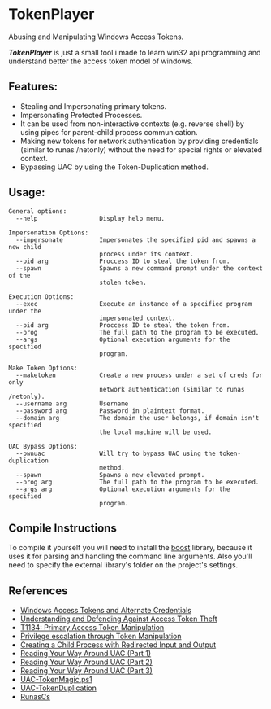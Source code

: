 # TokenPlayer
Abusing and Manipulating Windows Access Tokens.

___TokenPlayer___ is just a small tool i made to learn win32 api programming and understand better the access token model of windows.

## Features:
- Stealing and Impersonating primary tokens.
- Impersonating Protected Processes.
- It can be used from non-interactive contexts (e.g. reverse shell) by using pipes for parent-child process communication.
- Making new tokens for network authentication by providing credentials (similar to runas /netonly) without the need for special rights or elevated context.
- Bypassing UAC by using the Token-Duplication method.

## Usage:
```
General options:
  --help                 Display help menu.

Impersonation Options:
  --impersonate          Impersonates the specified pid and spawns a new child
                         process under its context.
  --pid arg              Proccess ID to steal the token from.
  --spawn                Spawns a new command prompt under the context of the
                         stolen token.

Execution Options:
  --exec                 Execute an instance of a specified program under the
                         impersonated context.
  --pid arg              Proccess ID to steal the token from.
  --prog                 The full path to the program to be executed.
  --args                 Optional execution arguments for the specified
                         program.

Make Token Options:
  --maketoken            Create a new process under a set of creds for only
                         network authentication (Similar to runas /netonly).
  --username arg         Username
  --password arg         Password in plaintext format.
  --domain arg           The domain the user belongs, if domain isn't specified
                         the local machine will be used.

UAC Bypass Options:
  --pwnuac               Will try to bypass UAC using the token-duplication
                         method.
  --spawn                Spawns a new elevated prompt.
  --prog arg             The full path to the program to be executed.
  --args arg             Optional execution arguments for the specified
                         program.
```

## Compile Instructions
To compile it yourself you will need to install the [boost](https://www.boost.org/) library, because it uses it for parsing and handling the command line arguments. Also you'll need to specify the external library's folder on the project's settings.

## References
- [Windows Access Tokens and Alternate Credentials](https://blog.cobaltstrike.com/2015/12/16/windows-access-tokens-and-alternate-credentials/)
- [Understanding and Defending Against Access Token Theft](https://posts.specterops.io/understanding-and-defending-against-access-token-theft-finding-alternatives-to-winlogon-exe-80696c8a73b)
- [T1134: Primary Access Token Manipulation](https://www.ired.team/offensive-security/privilege-escalation/t1134-access-token-manipulation)
- [Privilege escalation through Token Manipulation](https://hacknpentest.com/privilege-escalation-through-token-manipulation/)
- [Creating a Child Process with Redirected Input and Output](https://docs.microsoft.com/en-us/windows/win32/procthread/creating-a-child-process-with-redirected-input-and-output?redirectedfrom=MSDN)
- [Reading Your Way Around UAC (Part 1)](https://www.tiraniddo.dev/2017/05/reading-your-way-around-uac-part-1.html)
- [Reading Your Way Around UAC (Part 2)](https://www.tiraniddo.dev/2017/05/reading-your-way-around-uac-part-2.html)
- [Reading Your Way Around UAC (Part 3)](https://www.tiraniddo.dev/2017/05/reading-your-way-around-uac-part-3.html)
- [UAC-TokenMagic.ps1](https://github.com/FuzzySecurity/PowerShell-Suite/blob/master/UAC-TokenMagic.ps1)
- [UAC-TokenDuplication](https://github.com/ThunderGunExpress/UAC-TokenDuplication)
- [RunasCs](https://github.com/antonioCoco/RunasCs)


